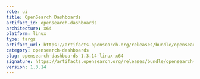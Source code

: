 ```yaml
---
role: ui
title: OpenSearch Dashboards
artifact_id: opensearch-dashboards
architecture: x64
platform: linux
type: targz
artifact_url: https://artifacts.opensearch.org/releases/bundle/opensearch-dashboards/1.3.14/opensearch-dashboards-1.3.14-linux-x64.tar.gz
category: opensearch-dashboards
slug: opensearch-dashboards-1.3.14-linux-x64
signature: https://artifacts.opensearch.org/releases/bundle/opensearch-dashboards/1.3.14/opensearch-dashboards-1.3.14-linux-x64.tar.gz.sig
version: 1.3.14
---
```


